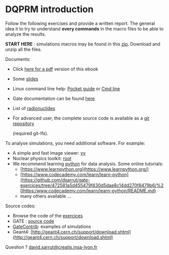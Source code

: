 # DQPRM introduction

Follow the following exercises and provide a written report. The general idea it to try to understand **every commands** in the macro files to be able to analyze the results.

**START HERE** : simulations macros may be found in this [zip](https://gitlab.in2p3.fr/david.sarrut/gate-exercices/raw/master/releases/gate-exercices-v3.0.zip). Download and unzip all the files.

Documents:

* Click [here for a pdf](https://www.gitbook.com/download/pdf/book/dsarrut/gate-exercises) version of this ebook
* Some [slides](https://gitlab.in2p3.fr/david.sarrut/gate-exercices/raw/master/slides/simulation-dqprm-2017.pdf)
* Linux command line help: [Pocket guide](http://www.cheatography.com/kesavanbr/cheat-sheets/pocket-guide-linux-commands) or [Cmd line](http://www.cheatography.com/davechild/cheat-sheets/linux-command-line)
* Gate documentation can be found [here](http://wiki.opengatecollaboration.org/index.php/Users_Guide_V7.2)
* List of [radionuclides](http://www.nucleide.org/DDEP_WG/DDEPdata.htm)
* For advanced user, the complete source code is available as a [git repository](https://gitlab.in2p3.fr/david.sarrut/gate-exercices) 

  \(required git-lfs\). 

To analyse simulations, you need additional software. For example:

* A simple and fast image viewer: [vv](http://vv.creatis.insa-lyon.fr)
* Nuclear physics toolkit: [root](https://root.cern.ch)
* We recommend learning [python](https://www.python.org/) for data analysis. Some online tutorials: 
  * [https://www.learnpython.org](https://www.learnpython.org/)
  * [https://www.codecademy.com/learn/learn-python](https://github.com/dsarrut/gate-exercices/tree/472581a5d455479f430d5dae8c14dd270f8479b6/%20https:/www.codecademy.com/learn/learn-python/README.md)
  * many others available ...

Source codes:

* Browse the code of the [exercices](https://gitlab.in2p3.fr/david.sarrut/gate-exercices/tree/master)
* GATE : [source code](https://github.com/OpenGATE/Gate)
* [GateContrib](https://github.com/OpenGATE/GateContrib): examples of simulations
* Geant4: [http://geant4.cern.ch/support/download.shtml](http://geant4.cern.ch/support/download.shtml) 

Question ? [david.sarrut@creatis.insa-lyon.fr](https://github.com/dsarrut/gate-exercices/tree/472581a5d455479f430d5dae8c14dd270f8479b6/david.sarrut@creatis.insa-lyon.fr)


